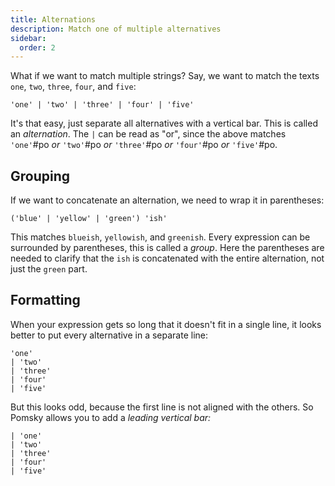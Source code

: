 ```yaml
---
title: Alternations
description: Match one of multiple alternatives
sidebar:
  order: 2
---
```


What if we want to match multiple strings? Say, we want to match the texts `one`, `two`, `three`,
`four`, and `five`:

```pomsky
'one' | 'two' | 'three' | 'four' | 'five'
```

It's that easy, just separate all alternatives with a vertical bar. This is called an
_alternation_. The `|` can be read as "or", since the above matches `'one'`#po _or_
`'two'`#po _or_ `'three'`#po _or_ `'four'`#po _or_
`'five'`#po.

## Grouping

If we want to concatenate an alternation, we need to wrap it in parentheses:

```pomsky
('blue' | 'yellow' | 'green') 'ish'
```

This matches `blueish`, `yellowish`, and `greenish`. Every expression can be surrounded by
parentheses, this is called a _group_. Here the parentheses are needed to clarify that the `ish`
is concatenated with the entire alternation, not just the `green` part.

## Formatting

When your expression gets so long that it doesn't fit in a single line, it looks better to put every
alternative in a separate line:

```pomsky
'one'
| 'two'
| 'three'
| 'four'
| 'five'
```

But this looks odd, because the first line is not aligned with the others. So Pomsky allows you to
add a _leading vertical bar:_

```pomsky
| 'one'
| 'two'
| 'three'
| 'four'
| 'five'
```
